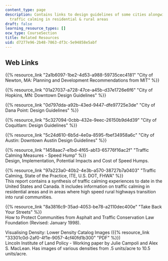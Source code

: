 ```yaml
---
content_type: page
description: Contains links to design guidelines of some cities alongwith links to
  traffic calming in residential & rural areas
draft: false
learning_resource_types: []
ocw_type: CourseSection
title: Related Resources
uid: d7277e96-2b48-7863-df3c-5e94858e5abf
---
```

## Web Links

{{% resource_link "2a1b6097-1be2-4d53-a988-59735cec4181" "City of Newton, MA: Planning and Development Recommendations from MIT" %}}

{{% resource_link "01a27037-a728-47ce-a45b-d37e1726e6f6" "City of Hopkins, MN: Downtown Design Guidelines" %}}

{{% resource_link "0d797dda-a92b-43ed-9447-dfe97725e3de" "City of Dana Point: Design Guidelines" %}}

{{% resource_link "5c327094-0cbb-432e-9eec-26150b9d4d39" "City of Coquitlam: Design Guidelines" %}}

{{% resource_link "5c24d610-6b5d-4e0a-8595-fbef34958a6c" "City of Austin: Downtown Austin Design Guidelines" %}}

{{% resource_link "1458aac7-e1bd-4f65-ab13-65776f16ac2f" "Traffic Calming Measures - Speed Hump" %}}   
Design, Implementation, Potential Impacts and Cost of Speed Humps.

{{% resource_link "97a223a0-40b2-4e3b-a570-38727b7a0403" "Traffic Calming, State of the Practice, ITE, U.S. DOT, FHWA" %}}   
This report contains a synthesis of traffic calming experiences to date in the United States and Canada. It includes information on traffic calming in residential areas and in areas where high speed rural highways transition into rural communities.

{{% resource_link "8a3816c9-35ad-4053-be78-a2110dec400e" "Take Back Your Streets" %}}   
How to Protect Communities from Asphalt and Traffic Conservation Law Foundation (Revised: January 1998).

Visualising Density: Lower Density Catalog Images ({{% resource_link "33301c0d-2af0-4f1e-9057-4cf40fd1b300" "PDF" %}})   
Lincoln Institute of Land Policy - Working paper by Julie Campoli and Alex S. MacLean. Has images of various densities from .5 units/acre to 10.5 units/acre.